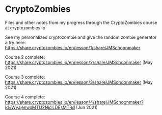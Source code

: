 # CryptoZombies

Files and other notes from my progress through the CryptoZombies course at cryptozombies.io

See my personalized cryptozombie and give the random zombie generator a try here: https://share.cryptozombies.io/en/lesson/1/share/JMSchoonmaker

Course 2 complete: https://share.cryptozombies.io/en/lesson/2/share/JMSchoonmaker (May 2021)

Course 3 complete: https://share.cryptozombies.io/en/lesson/3/share/JMSchoonmaker (May 2021)

Course 4 complete: https://share.cryptozombies.io/en/lesson/4/share/JMSchoonmaker?id=WyJjenwxMTU2NjciLDEsMTRd (Jun 2021)
